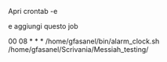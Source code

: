 Apri crontab -e

e aggiungi questo job

00 08 * * * /home/gfasanel/bin/alarm_clock.sh /home/gfasanel/Scrivania/Messiah_testing/

